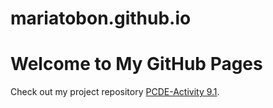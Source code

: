 # mariatobon.github.io
# Welcome to My GitHub Pages

Check out my project repository [PCDE-Activity 9.1](https://github.com/mariatobon/PCDE-Activity-9.1).
